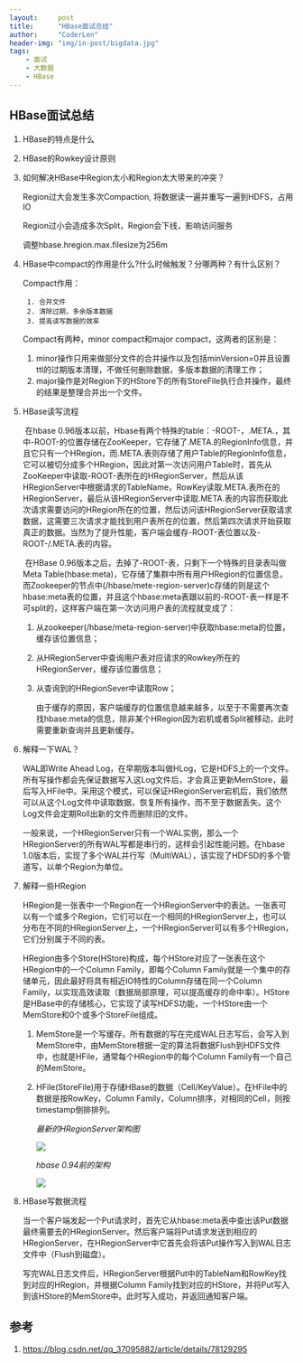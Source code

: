 ```yaml
---
layout:     post
title:      "HBase面试总结"
author:     "CoderLen"
header-img: "img/in-post/bigdata.jpg"
tags:
    - 面试
    - 大数据
    - HBase
---
```



## HBase面试总结

1. HBase的特点是什么

2. HBase的Rowkey设计原则

3. 如何解决HBase中Region太小和Region太大带来的冲突？

   Region过大会发生多次Compaction, 将数据读一遍并重写一遍到HDFS，占用IO

   Region过小会造成多次Split，Region会下线，影响访问服务

   调整hbase.hregion.max.filesize为256m

4. HBase中compact的作用是什么?什么时候触发？分哪两种？有什么区别？

   Compact作用：

    	1. 合并文件
    	2. 清除过期，多余版本数据
    	3. 提高读写数据的效率

   Compact有两种，minor compact和major compact，这两者的区别是：

   1. minor操作只用来做部分文件的合并操作以及包括minVersion=0并且设置ttl的过期版本清理，不做任何删除数据，多版本数据的清理工作；
   2. major操作是对Region下的HStore下的所有StoreFile执行合并操作，最终的结果是整理合并出一个文件。

5. HBase读写流程

   ​	在hbase 0.96版本以前，Hbase有两个特殊的table：-ROOT-，.META.，其中-ROOT-的位置存储在ZooKeeper，它存储了.META.的RegionInfo信息，并且它只有一个HRegion，而.META.表则存储了用户Table的RegionInfo信息，它可以被切分成多个HRegion，因此对第一次访问用户Table时，首先从ZooKeeper中读取-ROOT-表所在的HRegionServer，然后从该HRegionServer中根据请求的TableName，RowKey读取.META.表所在的HRegionServer，最后从该HRegionServer中读取.META.表的内容而获取此次请求需要访问的HRegion所在的位置，然后访问该HRegionServer获取请求数据，这需要三次请求才能找到用户表所在的位置，然后第四次请求开始获取真正的数据。当然为了提升性能，客户端会缓存-ROOT-表位置以及-ROOT-/.META.表的内容。

   ​	在HBase 0.96版本之后，去掉了-ROOT-表，只剩下一个特殊的目录表叫做Meta Table(hbase:meta)，它存储了集群中所有用户HRegion的位置信息，而Zookeeper的节点中(/hbase/mete-region-server)c存储的则是这个hbase:meta表的位置，并且这个hbase:meta表跟以前的-ROOT-表一样是不可split的，这样客户端在第一次访问用户表的流程就变成了：

    1. 从zookeeper(/hbase/meta-region-server)中获取hbase:meta的位置，缓存该位置信息；

    2. 从HRegionServer中查询用户表对应请求的Rowkey所在的HRegionServer，缓存该位置信息；

    3. 从查询到的HRegionSever中读取Row；

       由于缓存的原因，客户端缓存的位置信息越来越多，以至于不需要再次查找hbase:meta的信息，除非某个HRegion因为宕机或者Split被移动，此时需要重新查询并且更新缓存。

6. 解释一下WAL？

   WAL即Write Ahead Log，在早期版本叫做HLog，它是HDFS上的一个文件。所有写操作都会先保证数据写入这Log文件后，才会真正更新MemStore，最后写入HFile中。采用这个模式，可以保证HRegionServer宕机后，我们依然可以从这个Log文件中读取数据，恢复所有操作，而不至于数据丢失。这个Log文件会定期Roll出新的文件而删除旧的文件。

   一般来说，一个HRegionServer只有一个WAL实例，那么一个HRegionServer的所有WAL写都是串行的，这样会引起性能问题。在hbase 1.0版本后，实现了多个WAL并行写（MultiWAL），该实现了HDFSD的多个管道写，以单个Region为单位。

7. 解释一些HRegion

   HRegion是一张表中一个Region在一个HRegionServer中的表达。一张表可以有一个或多个Region，它们可以在一个相同的HRegionServer上，也可以分布在不同的HRegionServer上，一个HRegionServer可以有多个HRegion，它们分别属于不同的表。

   HRegion由多个Store(HStore)构成，每个HStore对应了一张表在这个HRegion中的一个Column Family，即每个Column Family就是一个集中的存储单元，因此最好将具有相近IO特性的Column存储在同一个Column Family，以实现高效读取（数据局部原理，可以提高缓存的命中率）。HStore是HBase中的存储核心，它实现了读写HDFS功能，一个HStore由一个MemStore和0个或多个StoreFile组成。

   1. MemStore是一个写缓存，所有数据的写在完成WAL日志写后，会写入到MemStore中，由MemStore根据一定的算法将数据Flush到HDFS文件中，也就是HFile，通常每个HRegion中的每个Column Family有一个自己的MemStore。

   2. HFile(StoreFile)用于存储HBase的数据（Cell/KeyValue）。在HFile中的数据是按RowKey，Column Family，Column排序，对相同的Cell，则按timestamp倒排排列。

      <i>最新的HRegionServer架构图</i>

      ![](https://img-blog.csdn.net/20170928232815573?watermark/2/text/aHR0cDovL2Jsb2cuY3Nkbi5uZXQvcXFfMzcwOTU4ODI=/font/5a6L5L2T/fontsize/400/fill/I0JBQkFCMA==/dissolve/70/gravity/SouthEast)



      <i>hbase 0.94前的架构</i>

      ![](https://img-blog.csdn.net/20170928232910363?watermark/2/text/aHR0cDovL2Jsb2cuY3Nkbi5uZXQvcXFfMzcwOTU4ODI=/font/5a6L5L2T/fontsize/400/fill/I0JBQkFCMA==/dissolve/70/gravity/SouthEast)

8. HBase写数据流程

   当一个客户端发起一个Put请求时，首先它从hbase:meta表中查出该Put数据最终需要去的HRegionServer。然后客户端将Put请求发送到相应的HRegionServer，在HRegionServer中它首先会将该Put操作写入到WAL日志文件中（Flush到磁盘）。

   写完WAL日志文件后，HRegionServer根据Put中的TableNam和RowKey找到对应的HRegion，并根据Column Family找到对应的HStore，并将Put写入到该HStore的MemStore中。此时写入成功，并返回通知客户端。







## 参考

1. https://blog.csdn.net/qq_37095882/article/details/78129295

